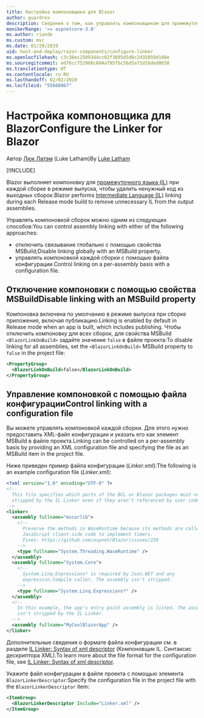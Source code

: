 ```yaml
---
title: Настройка компоновщика для Blazor
author: guardrex
description: Сведения о том, как управлять компоновщиком для промежуточного языка (IL) при создании приложения Blazor.
monikerRange: '>= aspnetcore-3.0'
ms.author: riande
ms.custom: mvc
ms.date: 01/29/2019
uid: host-and-deploy/razor-components/configure-linker
ms.openlocfilehash: c3c38ec2509344cc02f3895d5d0c2d35059d1d8e
ms.sourcegitcommit: ed76cc752966c604a795fbc56d5a71d16ded0b58
ms.translationtype: HT
ms.contentlocale: ru-RU
ms.lasthandoff: 02/02/2019
ms.locfileid: "55668067"
---
```

# <a name="configure-the-linker-for-blazor"></a><span data-ttu-id="b6ec2-103">Настройка компоновщика для Blazor</span><span class="sxs-lookup"><span data-stu-id="b6ec2-103">Configure the Linker for Blazor</span></span>

<span data-ttu-id="b6ec2-104">Автор [Люк Латэм](https://github.com/guardrex) (Luke Latham)</span><span class="sxs-lookup"><span data-stu-id="b6ec2-104">By [Luke Latham](https://github.com/guardrex)</span></span>

[!INCLUDE[](~/includes/razor-components-preview-notice.md)]

<span data-ttu-id="b6ec2-105">Blazor выполняет компоновку для [промежуточного языка (IL)](/dotnet/standard/managed-code#intermediate-language--execution) при каждой сборке в режиме выпуска, чтобы удалить ненужный код из выходных сборок.</span><span class="sxs-lookup"><span data-stu-id="b6ec2-105">Blazor performs [Intermediate Language (IL)](/dotnet/standard/managed-code#intermediate-language--execution) linking during each Release mode build to remove unnecessary IL from the output assemblies.</span></span>

<span data-ttu-id="b6ec2-106">Управлять компоновкой сборок можно одним из следующих способов:</span><span class="sxs-lookup"><span data-stu-id="b6ec2-106">You can control assembly linking with either of the following approaches:</span></span>

* <span data-ttu-id="b6ec2-107">отключить связывание глобально с помощью свойства MSBuild;</span><span class="sxs-lookup"><span data-stu-id="b6ec2-107">Disable linking globally with an MSBuild property.</span></span>
* <span data-ttu-id="b6ec2-108">управлять компоновкой каждой сборки с помощью файла конфигурации.</span><span class="sxs-lookup"><span data-stu-id="b6ec2-108">Control linking on a per-assembly basis with a configuration file.</span></span>

## <a name="disable-linking-with-an-msbuild-property"></a><span data-ttu-id="b6ec2-109">Отключение компоновки с помощью свойства MSBuild</span><span class="sxs-lookup"><span data-stu-id="b6ec2-109">Disable linking with an MSBuild property</span></span>

<span data-ttu-id="b6ec2-110">Компоновка включена по умолчанию в режиме выпуска при сборке приложения, включая публикацию.</span><span class="sxs-lookup"><span data-stu-id="b6ec2-110">Linking is enabled by default in Release mode when an app is built, which includes publishing.</span></span> <span data-ttu-id="b6ec2-111">Чтобы отключить компоновку для всех сборок, для свойства MSBuild `<BlazorLinkOnBuild>` задайте значение `false` в файле проекта:</span><span class="sxs-lookup"><span data-stu-id="b6ec2-111">To disable linking for all assemblies, set the `<BlazorLinkOnBuild>` MSBuild property to `false` in the project file:</span></span>

```xml
<PropertyGroup>
  <BlazorLinkOnBuild>false</BlazorLinkOnBuild>
</PropertyGroup>
```

## <a name="control-linking-with-a-configuration-file"></a><span data-ttu-id="b6ec2-112">Управление компоновкой с помощью файла конфигурации</span><span class="sxs-lookup"><span data-stu-id="b6ec2-112">Control linking with a configuration file</span></span>

<span data-ttu-id="b6ec2-113">Вы можете управлять компоновкой каждой сборки. Для этого нужно предоставить XML-файл конфигурации и указать его как элемент MSBuild в файле проекта.</span><span class="sxs-lookup"><span data-stu-id="b6ec2-113">Linking can be controlled on a per-assembly basis by providing an XML configuration file and specifying the file as an MSBuild item in the project file.</span></span>

<span data-ttu-id="b6ec2-114">Ниже приведен пример файла конфигурации (*Linker.xml*):</span><span class="sxs-lookup"><span data-stu-id="b6ec2-114">The following is an example configuration file (*Linker.xml*):</span></span>

```xml
<?xml version="1.0" encoding="UTF-8" ?>
<!--
  This file specifies which parts of the BCL or Blazor packages must not be
  stripped by the IL Linker even if they aren't referenced by user code.
-->
<linker>
  <assembly fullname="mscorlib">
    <!--
      Preserve the methods in WasmRuntime because its methods are called by 
      JavaScript client-side code to implement timers.
      Fixes: https://github.com/aspnet/Blazor/issues/239
    -->
    <type fullname="System.Threading.WasmRuntime" />
  </assembly>
  <assembly fullname="System.Core">
    <!--
      System.Linq.Expressions* is required by Json.NET and any 
      expression.Compile caller. The assembly isn't stripped.
    -->
    <type fullname="System.Linq.Expressions*" />
  </assembly>
  <!--
    In this example, the app's entry point assembly is listed. The assembly
    isn't stripped by the IL Linker.
  -->
  <assembly fullname="MyCoolBlazorApp" />
</linker>
```

<span data-ttu-id="b6ec2-115">Дополнительные сведения о формате файла конфигурации см. в разделе [IL Linker: Syntax of xml descriptor](https://github.com/mono/linker/blob/master/linker/README.md#syntax-of-xml-descriptor) (Компоновщик IL. Синтаксис дескриптора XML).</span><span class="sxs-lookup"><span data-stu-id="b6ec2-115">To learn more about the file format for the configuration file, see [IL Linker: Syntax of xml descriptor](https://github.com/mono/linker/blob/master/linker/README.md#syntax-of-xml-descriptor).</span></span>

<span data-ttu-id="b6ec2-116">Укажите файл конфигурации в файле проекта с помощью элемента `BlazorLinkerDescriptor`:</span><span class="sxs-lookup"><span data-stu-id="b6ec2-116">Specify the configuration file in the project file with the `BlazorLinkerDescriptor` item:</span></span>

```xml
<ItemGroup>
  <BlazorLinkerDescriptor Include="Linker.xml" />
</ItemGroup>
```
